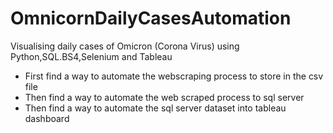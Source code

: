 # OmnicornDailyCasesAutomation
Visualising daily cases of Omicron (Corona Virus) using Python,SQL.BS4,Selenium and Tableau

- First find a way to automate the webscraping process to store in the csv file
- Then find a way to automate the web scraped process to sql server
- Then find a way to automate the sql server dataset into tableau dashboard
 
